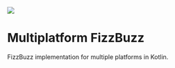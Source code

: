 ![](https://img.shields.io/github/license/Drako/multiplatform-fizzbuzz.svg?style=flat)

# Multiplatform FizzBuzz

FizzBuzz implementation for multiple platforms in Kotlin.
